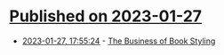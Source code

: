 # [Published on 2023-01-27](index.md)

* [2023-01-27, 17:55:24](https://news.ycombinator.com/item?id=34549345) - [The Business of Book Styling](https://lithub.com/inside-the-picture-perfect-and-highly-lucrative-business-of-book-styling/)
